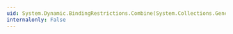 ```yaml
---
uid: System.Dynamic.BindingRestrictions.Combine(System.Collections.Generic.IList{System.Dynamic.DynamicMetaObject})
internalonly: False
---
```

